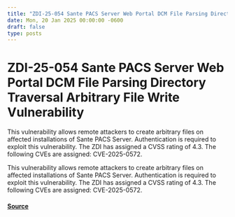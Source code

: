 ```yaml
---
title: "ZDI-25-054 Sante PACS Server Web Portal DCM File Parsing Directory Traversal Arbitrary File Write Vulnerability"
date: Mon, 20 Jan 2025 00:00:00 -0600
draft: false
type: posts
---
```

# ZDI-25-054 Sante PACS Server Web Portal DCM File Parsing Directory Traversal Arbitrary File Write Vulnerability





This vulnerability allows remote attackers to create arbitrary files on affected installations of Sante PACS Server. Authentication is required to exploit this vulnerability. The ZDI has assigned a CVSS rating of 4.3. The following CVEs are assigned: CVE-2025-0572.

This vulnerability allows remote attackers to create arbitrary files on affected installations of Sante PACS Server. Authentication is required to exploit this vulnerability. The ZDI has assigned a CVSS rating of 4.3. The following CVEs are assigned: CVE-2025-0572.

#### [Source](http://www.zerodayinitiative.com/advisories/ZDI-25-054/)

